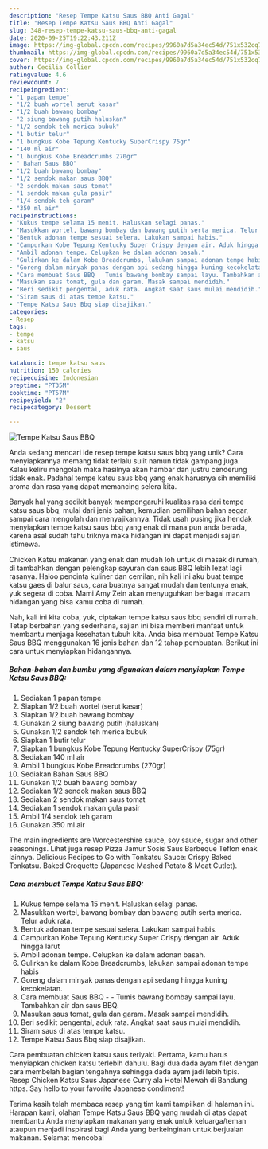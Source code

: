 ```yaml
---
description: "Resep Tempe Katsu Saus BBQ Anti Gagal"
title: "Resep Tempe Katsu Saus BBQ Anti Gagal"
slug: 348-resep-tempe-katsu-saus-bbq-anti-gagal
date: 2020-09-25T19:22:43.211Z
image: https://img-global.cpcdn.com/recipes/9960a7d5a34ec54d/751x532cq70/tempe-katsu-saus-bbq-foto-resep-utama.jpg
thumbnail: https://img-global.cpcdn.com/recipes/9960a7d5a34ec54d/751x532cq70/tempe-katsu-saus-bbq-foto-resep-utama.jpg
cover: https://img-global.cpcdn.com/recipes/9960a7d5a34ec54d/751x532cq70/tempe-katsu-saus-bbq-foto-resep-utama.jpg
author: Cecilia Collier
ratingvalue: 4.6
reviewcount: 7
recipeingredient:
- "1 papan tempe"
- "1/2 buah wortel serut kasar"
- "1/2 buah bawang bombay"
- "2 siung bawang putih haluskan"
- "1/2 sendok teh merica bubuk"
- "1 butir telur"
- "1 bungkus Kobe Tepung Kentucky SuperCrispy 75gr"
- "140 ml air"
- "1 bungkus Kobe Breadcrumbs 270gr"
- " Bahan Saus BBQ"
- "1/2 buah bawang bombay"
- "1/2 sendok makan saus BBQ"
- "2 sendok makan saus tomat"
- "1 sendok makan gula pasir"
- "1/4 sendok teh garam"
- "350 ml air"
recipeinstructions:
- "Kukus tempe selama 15 menit. Haluskan selagi panas."
- "Masukkan wortel, bawang bombay dan bawang putih serta merica. Telur aduk rata."
- "Bentuk adonan tempe sesuai selera. Lakukan sampai habis."
- "Campurkan Kobe Tepung Kentucky Super Crispy dengan air. Aduk hingga larut"
- "Ambil adonan tempe. Celupkan ke dalam adonan basah."
- "Gulirkan ke dalam Kobe Breadcrumbs, lakukan sampai adonan tempe habis"
- "Goreng dalam minyak panas dengan api sedang hingga kuning kecokelatan."
- "Cara membuat Saus BBQ   Tumis bawang bombay sampai layu. Tambahkan air dan saus BBQ."
- "Masukan saus tomat, gula dan garam. Masak sampai mendidih."
- "Beri sedikit pengental, aduk rata. Angkat saat saus mulai mendidih."
- "Siram saus di atas tempe katsu."
- "Tempe Katsu Saus Bbq siap disajikan."
categories:
- Resep
tags:
- tempe
- katsu
- saus

katakunci: tempe katsu saus 
nutrition: 150 calories
recipecuisine: Indonesian
preptime: "PT35M"
cooktime: "PT57M"
recipeyield: "2"
recipecategory: Dessert

---
```



![Tempe Katsu Saus BBQ](https://img-global.cpcdn.com/recipes/9960a7d5a34ec54d/751x532cq70/tempe-katsu-saus-bbq-foto-resep-utama.jpg)

Anda sedang mencari ide resep tempe katsu saus bbq yang unik? Cara menyiapkannya memang tidak terlalu sulit namun tidak gampang juga. Kalau keliru mengolah maka hasilnya akan hambar dan justru cenderung tidak enak. Padahal tempe katsu saus bbq yang enak harusnya sih memiliki aroma dan rasa yang dapat memancing selera kita.

Banyak hal yang sedikit banyak mempengaruhi kualitas rasa dari tempe katsu saus bbq, mulai dari jenis bahan, kemudian pemilihan bahan segar, sampai cara mengolah dan menyajikannya. Tidak usah pusing jika hendak menyiapkan tempe katsu saus bbq yang enak di mana pun anda berada, karena asal sudah tahu triknya maka hidangan ini dapat menjadi sajian istimewa.

Chicken Katsu makanan yang enak dan mudah loh untuk di masak di rumah, di tambahkan dengan pelengkap sayuran dan saus BBQ lebih lezat lagi rasanya. Haloo pencinta kuliner dan cemilan, nih kali ini aku buat tempe katsu gaes di balur saus, cara buatnya sangat mudah dan tentunya enak, yuk segera di coba. Mami Amy Zein akan menyuguhkan berbagai macam hidangan yang bisa kamu coba di rumah.


Nah, kali ini kita coba, yuk, ciptakan tempe katsu saus bbq sendiri di rumah. Tetap berbahan yang sederhana, sajian ini bisa memberi manfaat untuk membantu menjaga kesehatan tubuh kita. Anda bisa membuat Tempe Katsu Saus BBQ menggunakan 16 jenis bahan dan 12 tahap pembuatan. Berikut ini cara untuk menyiapkan hidangannya.

<!--inarticleads1-->

##### Bahan-bahan dan bumbu yang digunakan dalam menyiapkan Tempe Katsu Saus BBQ:

1. Sediakan 1 papan tempe
1. Siapkan 1/2 buah wortel (serut kasar)
1. Siapkan 1/2 buah bawang bombay
1. Gunakan 2 siung bawang putih (haluskan)
1. Gunakan 1/2 sendok teh merica bubuk
1. Siapkan 1 butir telur
1. Siapkan 1 bungkus Kobe Tepung Kentucky SuperCrispy (75gr)
1. Sediakan 140 ml air
1. Ambil 1 bungkus Kobe Breadcrumbs (270gr)
1. Sediakan  Bahan Saus BBQ
1. Gunakan 1/2 buah bawang bombay
1. Sediakan 1/2 sendok makan saus BBQ
1. Sediakan 2 sendok makan saus tomat
1. Sediakan 1 sendok makan gula pasir
1. Ambil 1/4 sendok teh garam
1. Gunakan 350 ml air


The main ingredients are Worcestershire sauce, soy sauce, sugar and other seasonings. Lihat juga resep Pizza Jamur Sosis Saus Barbeque Teflon enak lainnya. Delicious Recipes to Go with Tonkatsu Sauce: Crispy Baked Tonkatsu. Baked Croquette (Japanese Mashed Potato &amp; Meat Cutlet). 

<!--inarticleads2-->

##### Cara membuat Tempe Katsu Saus BBQ:

1. Kukus tempe selama 15 menit. Haluskan selagi panas.
1. Masukkan wortel, bawang bombay dan bawang putih serta merica. Telur aduk rata.
1. Bentuk adonan tempe sesuai selera. Lakukan sampai habis.
1. Campurkan Kobe Tepung Kentucky Super Crispy dengan air. Aduk hingga larut
1. Ambil adonan tempe. Celupkan ke dalam adonan basah.
1. Gulirkan ke dalam Kobe Breadcrumbs, lakukan sampai adonan tempe habis
1. Goreng dalam minyak panas dengan api sedang hingga kuning kecokelatan.
1. Cara membuat Saus BBQ -  -  Tumis bawang bombay sampai layu. Tambahkan air dan saus BBQ.
1. Masukan saus tomat, gula dan garam. Masak sampai mendidih.
1. Beri sedikit pengental, aduk rata. Angkat saat saus mulai mendidih.
1. Siram saus di atas tempe katsu.
1. Tempe Katsu Saus Bbq siap disajikan.


Cara pembuatan chicken katsu saus teriyaki. Pertama, kamu harus menyiapkan chicken katsu terlebih dahulu. Bagi dua dada ayam filet dengan cara membelah bagian tengahnya sehingga dada ayam jadi lebih tipis. Resep Chicken Katsu Saus Japanese Curry ala Hotel Mewah di Bandung https. Say hello to your favorite Japanese condiment! 

Terima kasih telah membaca resep yang tim kami tampilkan di halaman ini. Harapan kami, olahan Tempe Katsu Saus BBQ yang mudah di atas dapat membantu Anda menyiapkan makanan yang enak untuk keluarga/teman ataupun menjadi inspirasi bagi Anda yang berkeinginan untuk berjualan makanan. Selamat mencoba!
